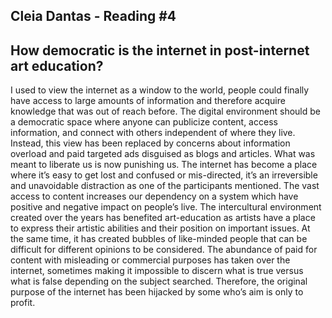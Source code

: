 Cleia Dantas - Reading #4
----------------------

How democratic is the internet in post-internet art education?
----------------------

I used to view the internet as a window to the world, people could finally have access to large amounts of information and therefore acquire knowledge that was out of reach before. The digital environment should be a democratic space where anyone can publicize content, access information, and connect with others independent of where they live. Instead, this view has been replaced by concerns about information overload and paid targeted ads disguised as blogs and articles. What was meant to liberate us is now punishing us. The internet has become a place where it’s easy to get lost and confused or mis-directed, it’s an irreversible and unavoidable distraction as one of the participants mentioned. The vast access to content increases our dependency on a system which have positive and negative impact on people’s live. The intercultural environment created over the years has benefited art-education as artists have a place to express their artistic abilities and their position on important issues. At the same time, it has created bubbles of like-minded people that can be difficult for different opinions to be considered. The abundance of paid for content with misleading or commercial purposes has taken over the internet, sometimes making it impossible to discern what is true versus what is false depending on the subject searched. Therefore, the original purpose of the internet has been hijacked by some who’s aim is only to profit.
